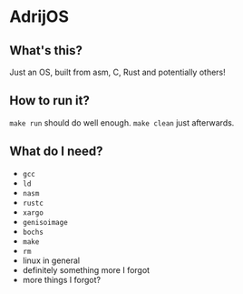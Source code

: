 # AdrijOS
## What's this?
Just an OS, built from asm, C, Rust and potentially others!
## How to run it?
`make run` should do well enough. `make clean` just afterwards.
## What do I need?
 - `gcc`
 - `ld`
 - `nasm`
 - `rustc`
 - `xargo`
 - `genisoimage`
 - `bochs`
 - `make`
 - `rm`
 - linux in general
 - definitely something more I forgot
 - more things I forgot?

